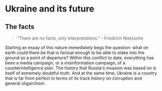 # Ukraine and its future

## The facts

> "There are no facts, only interpretations." - Friedrich Nietzsche

Starting an essay of this nature immediately begs the question: what on earth could there be that is factual enough to be able to stake into the ground as a point of departure? Within this conflict to date, everything has been a media campaign, or a misinformation campaign, of a counterintelligence plan. The history that Russia's invasion was based on is itself of extremely doubtful truth. And at the same time, Ukraine is a country that is far from perfect in terms of its track history on corruption and general oligarchism.  
